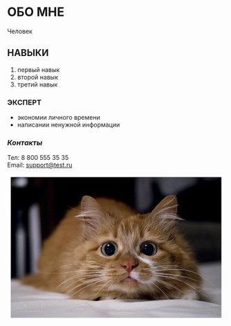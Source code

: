 # **ОБО МНЕ**
Человек
## НАВЫКИ
1. первый навык
2. второй навык
3. третий навык
### ЭКСПЕРТ
- экономии личного времени
- написании ненужной информации
### *Контакты*
Тел: 8 800 555 35 35   
Email: support@test.ru


![](cat.jpg)
